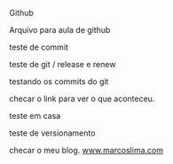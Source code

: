 Github

Arquivo para aula de github

teste de commit


teste de git / release e renew

testando os commits do git

checar o link para ver o que aconteceu.

teste em casa

teste de versionamento

checar o meu blog. www.marcoslima.com
